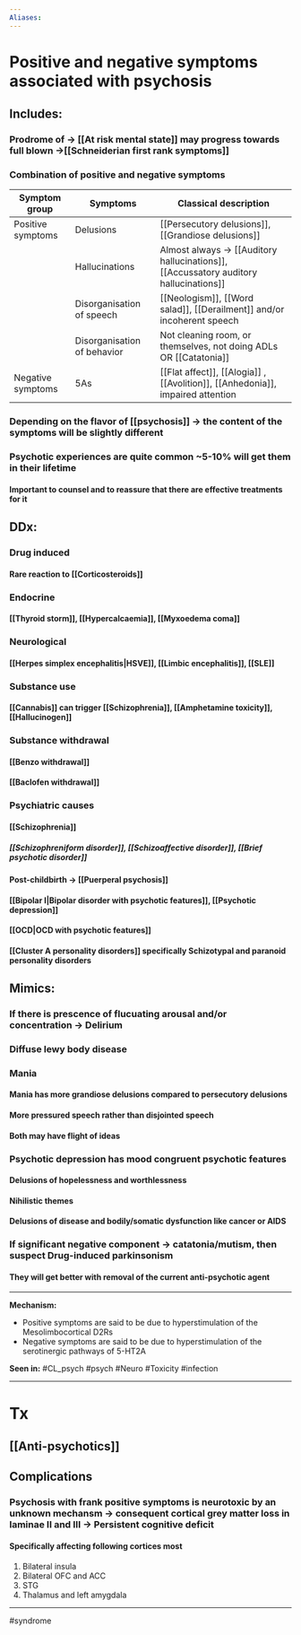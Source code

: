 ```yaml
---
Aliases:
---
```

# Positive and negative symptoms associated with psychosis
## Includes:
### Prodrome of -> [[At risk mental state]] may progress towards full blown ->[[Schneiderian first rank symptoms]]
### Combination of positive and negative symptoms 
| Symptom group     | Symptoms                    | Classical description                                                                 |
| ----------------- | --------------------------- | ------------------------------------------------------------------------------------- |
| Positive symptoms | Delusions                   | [[Persecutory delusions]], [[Grandiose delusions]]                                    |
|                   | Hallucinations              | Almost always -> [[Auditory hallucinations]], [[Accussatory auditory hallucinations]] |
|                   | Disorganisation of speech   | [[Neologism]], [[Word salad]], [[Derailment]] and/or incoherent speech                |
|                   | Disorganisation of behavior | Not cleaning room, or themselves, not doing ADLs OR [[Catatonia]]                     |
| Negative symptoms | 5As                         | [[Flat affect]], [[Alogia]] , [[Avolition]], [[Anhedonia]], impaired attention        |
### Depending on the flavor of [[psychosis]] -> the content of the symptoms will be slightly different
### Psychotic experiences are quite common ~5-10% will get them in their lifetime
####  Important to counsel and to reassure that there are effective treatments for it 
## DDx:
### Drug induced
#### Rare reaction to [[Corticosteroids]]
### Endocrine 
#### [[Thyroid storm]], [[Hypercalcaemia]], [[Myxoedema coma]]
### Neurological
#### [[Herpes simplex encephalitis|HSVE]], [[Limbic encephalitis]], [[SLE]]
### Substance use
#### [[Cannabis]] can trigger [[Schizophrenia]], [[Amphetamine toxicity]], [[Hallucinogen]]
### Substance withdrawal
#### [[Benzo withdrawal]]
#### [[Baclofen withdrawal]]
### Psychiatric causes 
#### [[Schizophrenia]]
##### [[Schizophreniform disorder]], [[Schizoaffective disorder]], [[Brief psychotic disorder]]
#### Post-childbirth -> [[Puerperal psychosis]]
#### [[Bipolar I|Bipolar disorder with psychotic features]], [[Psychotic depression]]
#### [[OCD|OCD with psychotic features]]
#### [[Cluster A personality disorders]] specifically Schizotypal and paranoid personality disorders
## Mimics:
### If there is prescence of flucuating arousal and/or concentration -> Delirium 
### Diffuse lewy body disease
### Mania
#### Mania has more grandiose delusions compared to persecutory delusions
#### More pressured speech rather than disjointed speech
#### Both may have flight of ideas
### Psychotic depression has mood congruent psychotic features
#### Delusions of hopelessness and worthlessness
#### Nihilistic themes
#### Delusions of disease and bodily/somatic dysfunction like cancer or AIDS
### If significant negative component -> catatonia/mutism, then suspect Drug-induced parkinsonism 
#### They will get better with removal of the current anti-psychotic agent


---
**Mechanism:**
- Positive symptoms are said to be due to hyperstimulation of the Mesolimbocortical D2Rs
- Negative symptoms are said to be due to hyperstimulation of the serotinergic pathways of 5-HT2A

**Seen in:** #CL_psych #psych  #Neuro #Toxicity #infection 

---
# Tx
## [[Anti-psychotics]]
## Complications
### Psychosis with frank positive symptoms is neurotoxic by an unknown mechansm -> consequent cortical grey matter loss in laminae II and III -> Persistent cognitive deficit
#### Specifically affecting following cortices most
1. Bilateral insula
2. Bilateral OFC and ACC
3. STG
4. Thalamus and left amygdala

---
#syndrome 

